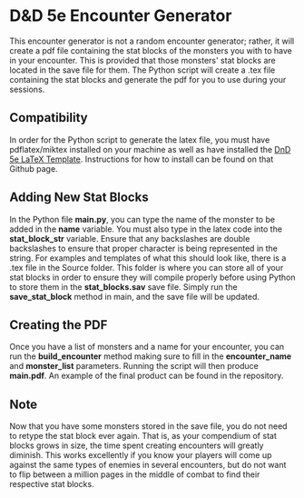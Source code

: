 # D&D 5e Encounter Generator
This encounter generator is not a random encounter generator; rather, it will create a pdf file containing the stat blocks of the monsters you with to have in your encounter. This is provided that those monsters' stat blocks are located in the save file for them. The Python script will create a .tex file containing the stat blocks and generate the pdf for you to use during your sessions. 

## Compatibility
In order for the Python script to generate the latex file, you must have pdflatex/miktex installed on your machine as well as have installed the [DnD 5e LaTeX Template](https://github.com/rpgtex/DND-5e-LaTeX-Template). Instructions for how to install can be found on that Github page.

## Adding New Stat Blocks
In the Python file **main.py**, you can type the name of the monster to be added in the **name** variable. You must also type in the latex code into the **stat_block_str** variable. Ensure that any backslashes are double backslashes to ensure that proper character is being represented in the string. For examples and templates of what this should look like, there is a .tex file in the Source folder. This folder is where you can store all of your stat blocks in order to ensure they will compile properly before using Python to store them in the **stat_blocks.sav** save file. Simply run the **save_stat_block** method in main, and the save file will be updated.

## Creating the PDF
Once you have a list of monsters and a name for your encounter, you can run the **build_encounter** method making sure to fill in the **encounter_name** and **monster_list** parameters. Running the script will then produce **main.pdf**. An example of the final product can be found in the repository.


## Note
Now that you have some monsters stored in the save file, you do not need to retype the stat block ever again. That is, as your compendium of stat blocks grows in size, the time spent creating encounters will greatly diminish. This works excellently if you know your players will come up against the same types of enemies in several encounters, but do not want to flip between a million pages in the middle of combat to find their respective stat blocks.